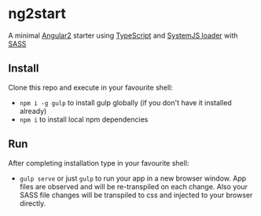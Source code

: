 # ng2start

A minimal [Angular2](https://angular.io/) starter using [TypeScript](http://www.typescriptlang.org/) and [SystemJS loader](https://github.com/systemjs/systemjs) with [SASS](http://sass-lang.com)

## Install

Clone this repo and execute in your favourite shell:

* `npm i -g gulp` to install gulp globally (if you don't have it installed already)
* `npm i` to install local npm dependencies

## Run

After completing installation type in your favourite shell:

* `gulp serve` or just `gulp` to run your app in a new browser window. 
App files are observed and will be re-transpiled on each change. 
Also your SASS file changes will be transpiled to css and injected to your browser directly.
